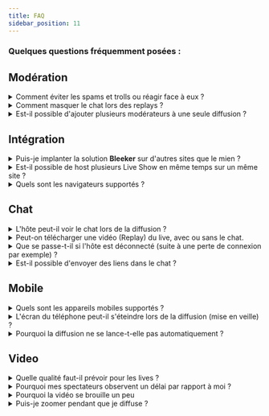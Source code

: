 ```yaml
---
title: FAQ
sidebar_position: 11
---
```

### Quelques questions fréquemment posées :





## Modération

<details>
<summary>Comment éviter les spams et trolls ou réagir face à eux ?</summary>

Lorem ipsum et des brouettes
</details>

<details>
<summary>Comment masquer le chat lors des replays ?</summary>

Lorem ipsum et des brouettes
</details>

<details>
<summary>Est-il possible d'ajouter plusieurs modérateurs à une seule diffusion ?</summary>

Lorem ipsum et des brouettes
</details>




## Intégration

<details>
<summary>Puis-je implanter la solution <strong>Bleeker</strong> sur d'autres sites que le mien ?</summary>

Lorem ipsum et des brouettes
</details>

<details>
<summary>Est-il possible de host plusieurs Live Show en même temps sur un même site ?</summary>

Lorem ipsum et des brouettes
</details>

<details>
<summary>Quels sont les navigateurs supportés ?</summary>

Lorem ipsum et des brouettes
</details>





## Chat

<details>
<summary>L'hôte peut-il voir le chat lors de la diffusion ?</summary>

never one without the other
</details>

<details>
<summary>Peut-on télécharger une vidéo (Replay) du live, avec ou sans le chat.</summary>

Lorem ipsum et des brouettes
</details>

<details>
<summary>Que se passe-t-il si l'hôte est déconnecté (suite à une perte de connexion par exemple) ?</summary>

Lorem ipsum et des brouettes
</details>

<details>
<summary>Est-il possible d'envoyer des liens dans le chat ?</summary>

Lorem ipsum et des brouettes
</details>




## Mobile

<details>
<summary>Quels sont les appareils mobiles supportés ?</summary>

Lorem ipsum et des brouettes
</details>

<details>
<summary>L'écran du téléphone peut-il s'éteindre lors de la diffusion (mise en veille) ?</summary>

Lorem ipsum et des brouettes
</details>

<details>
<summary>Pourquoi la diffusion ne se lance-t-elle pas automatiquement ?</summary>

Lorem ipsum et des brouettes
</details>




## Video



<details>
<summary>Quelle qualité faut-il prévoir pour les lives ?</summary>

Lorem ipsum et des brouettes
</details>

<details>
<summary>Pourquoi mes spectateurs observent un délai par rapport à moi ?</summary>

Lorem ipsum et des brouettes
</details>

<details>
<summary>Pourquoi la vidéo se brouille un peu</summary>

Lorem ipsum et des brouettes
</details>

<details>
<summary>Puis-je zoomer pendant que je diffuse ?</summary>

Lorem ipsum et des brouettes
</details>